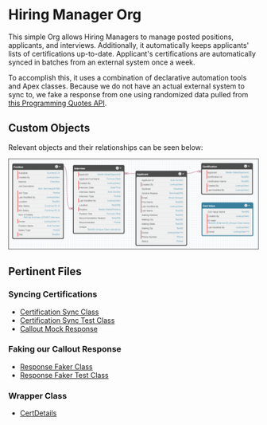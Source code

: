 # Hiring Manager Org #

This simple Org allows Hiring Managers to manage posted positions, applicants, and interviews. Additionally, it automatically keeps applicants' lists of certifications up-to-date. Applicant's certifications are automatically synced in batches from an external system once a week.

To accomplish this, it uses a combination of declarative automation tools and Apex classes. Because we do not have an actual external system to sync to, we fake a response from one using randomized data pulled from [this Programming Quotes API](https://programming-quotes-api.herokuapp.com/quotes).

## Custom Objects ##

Relevant objects and their relationships can be seen below:

![Hiring Manager Custom Objects](doc/img/hiring-manager-objects.png)

## Pertinent Files ##

### Syncing Certifications ###

* [Certification Sync Class](force-app/main/default/classes/ProgrammerQuotes_RequestResponse.cls "ProgrammerQuotes_RequestResponse.cls")
* [Certification Sync Test Class](force-app/main/default/classes/PQ_RequestResponse_TEST.cls "PQ_RequestResponse_TEST.cls")
* [Callout Mock Response](force-app/main/default/classes/PQ_RequestResponseMock.cls "PQ_RequestResponseMock.cls")

### Faking our Callout Response ###

* [Response Faker Class](force-app/main/default/classes/CertValueResponseFaker.cls "CertValueResponseFaker.cls")
* [Response Faker Test Class](force-app/main/default/classes/CertValueResponseFaker_TEST.cls "CertValueResponseFaker_TEST.cls")

### Wrapper Class ###

* [CertDetails](force-app/main/default/classes/CertDetails.cls "CertDetails.cls")